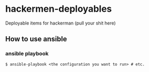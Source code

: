 # hackermen-deployables
Deployable items for hackerman (pull your shit here)

## How to use ansible

### ansible playbook
`$ ansible-playbook <the configuration you want to run> # etc.`
